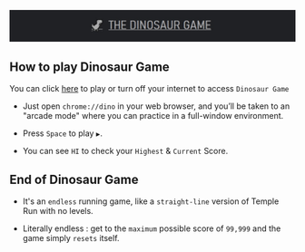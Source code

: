<!--- header image --->
<p align="left">
  <img alt="" style="{max-height: 0px}" src="./Dinosaur Game/The Dinosaur Game.png">
</p>

## How to play Dinosaur Game

You can click [here](chrome://dino/) to play or turn off your internet to access `Dinosaur Game`

- Just open `chrome://dino` in your web browser, and you’ll be taken to an "arcade mode" where you can practice in a full-window environment.

- Press `Space` to play `▶`.

- You can see `HI` to check your `Highest` & `Current` Score.

## End of Dinosaur Game

- It's an `endless` running game, like a `straight-line` version of Temple Run with no levels. 

- Literally endless : get to the `maximum` possible score of `99,999` and the game simply `resets` itself.
